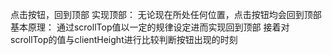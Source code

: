 点击按钮，回到顶部
实现顶部：
无论现在所处任何位置，点击按钮均会回到顶部
基本原理：
通过scrollTop值以一定的规律设定进而实现回到顶部
接着对scrollTop的值与clientHeight进行比较判断按钮出现的时刻